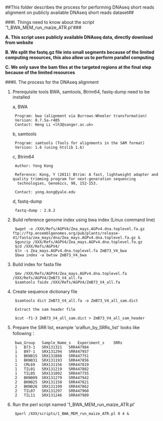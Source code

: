 ##This folder describes the process for performing DNAseq short reads alignment on publicly available DNAseq short reads dataset##

###I. Things need to know about the script '1\_BWA\_MEM\_run\_maize\_ATR.pl'###

**A. This script uses publicly available DNAseq data, directly download from website**

**B. We split the fastq.gz file into small segments because of the limited computing resources, this also allow us to perform parallel computing**

**C. We only save the bam files at the targeted regions at the final step because of the limited resources**

###II. The process for the DNAseq alignment

1. Prerequisite tools BWA, samtools, Btrim64, fastq-dump need to be installed 

	a, 	BWA

		Program: bwa (alignment via Burrows-Wheeler transformation)
		Version: 0.7.5a-r405
		Contact: Heng Li <lh3@sanger.ac.uk>

	b, 	samtools
		
		Program: samtools (Tools for alignments in the SAM format)
		Version: 1.6 (using htslib 1.6)

	c, 	Btrim64

		Author: Yong Kong

		Reference: Kong, Y (2011) Btrim: A fast, lightweight adapter and quality trimming program for next-generation sequencing
		 technologies, Genomics, 98, 152-153.

		Contact: yong.kong@yale.edu

	d,  fastq-dump

		fastq-dump : 2.8.2


2. Build reference genome index using bwa index (Linux command line)

		$wget -o /XXX/Refs/AGPV4/Zea_mays.AGPv4.dna.toplevel.fa.gz   ftp://ftp.ensemblgenomes.org/pub/plants/release-41/fasta/zea_mays/dna/Zea_mays.AGPv4.dna.toplevel.fa.gz &
		$gunzip /XXX/Refs/AGPV4/Zea_mays.AGPv4.dna.toplevel.fa.gz
		$cd /XXX/Refs/AGPV4/
		$ln -s Zea_mays.AGPv4.dna.toplevel.fa ZmB73_V4_bwa
		$bwa index -a bwtsw ZmB73_V4_bwa

3. Build index for fasta file

		$mv /XXX/Refs/AGPV4/Zea_mays.AGPv4.dna.toplevel.fa /XXX/Refs/AGPV4/ZmB73_V4_all.fa
		$samtools faidx /XXX/Refs/AGPV4/ZmB73_V4_all.fa

4. Create sequence dictionary file

		$samtools dict ZmB73_V4_all.fa -o ZmB73_V4_all_sam.dict

		Extract the sam header file

		$cut -f1-3 ZmB73_V4_all_sam.dict > ZmB73_V4_all_sam_header

5. Prepare the SRR list, example 'sraRun\_by\_SRRs\_list' looks like following：

		bwa_Group	Sample_Name_s	Experiment_s	SRRs
		1	B73-1	SRX131321	SRR447984
		1	B97-1	SRX131294	SRR447957
		1	BKN015	SRX131088	SRR447751
		1	BKN031	SRX131193	SRR447856
		1	CML69	SRX131156	SRR447819
		1	TIL01	SRX131219	SRR447882
		1	TIL05	SRX131092	SRR447755
		2	BKN009	SRX131279	SRR447942
		2	BKN025	SRX131158	SRR447821
		2	BKN026	SRX131199	SRR447862
		2	TIL07	SRX131297	SRR447960
		2	TIL11	SRX131246	SRR447909

6. Run the perl script named '1\_BWA\_MEM\_run\_maize\_ATR.pl' 

		$perl /XXX/scripts/1_BWA_MEM_run_maize_ATR.pl 0 4 &